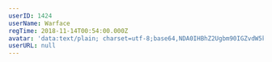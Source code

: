 ```yaml
---
userID: 1424
userName: Warface
regTime: 2018-11-14T00:54:00.000Z
avatar: 'data:text/plain; charset=utf-8;base64,NDA0IHBhZ2Ugbm90IGZvdW5kCg=='
userURL: null
---
```



